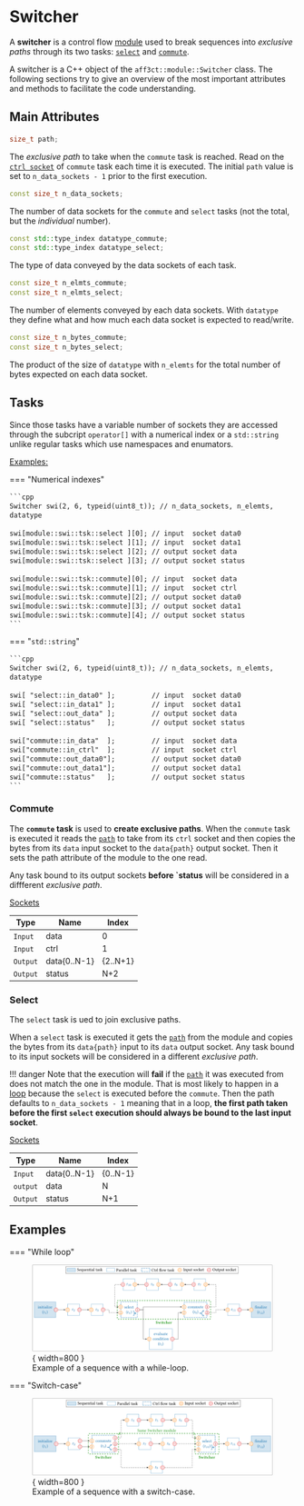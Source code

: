 # Switcher

A **switcher** is a control flow [module](module.md) used to break sequences 
into *exclusive paths* through its two tasks: [`select`](#Select) and 
[`commute`](#Commute).  

A switcher is a C++ object of the `aff3ct::module::Switcher` class. The 
following sections try to give an overview of the most important attributes and 
methods to facilitate the code understanding.

## Main Attributes

<a name="Path"></a>
```cpp
size_t path;
```
The *exclusive path* to take when the `commute` task is reached. Read on the
[`ctrl socket`](#Commute) of `commute` task each time it is executed. The 
initial `path` value is set to `n_data_sockets - 1` prior to the first 
execution.

```cpp
const size_t n_data_sockets;
```
The number of data sockets for the `commute` and `select` tasks (not the total, 
but the *individual* number).

```cpp
const std::type_index datatype_commute;
const std::type_index datatype_select;
```
The type of data conveyed by the data sockets of each task.

```cpp
const size_t n_elmts_commute;
const size_t n_elmts_select;
```
The number of elements conveyed by each data sockets.
With `datatype` they define what and how much each data socket is expected to
read/write.

```cpp
const size_t n_bytes_commute;
const size_t n_bytes_select;
```
The product of the size  of `datatype` with `n_elemts` for the total number of
bytes expected on each data socket.

## Tasks

Since those tasks have a variable number of sockets they are accessed through
the subcript `operator[]` with a numerical index or a `std::string` unlike 
regular tasks which use namespaces and enumators.

<u>Examples:</u>

=== "Numerical indexes"

    ```cpp
    Switcher swi(2, 6, typeid(uint8_t)); // n_data_sockets, n_elemts, datatype

    swi[module::swi::tsk::select ][0]; // input  socket data0
    swi[module::swi::tsk::select ][1]; // input  socket data1
    swi[module::swi::tsk::select ][2]; // output socket data
    swi[module::swi::tsk::select ][3]; // output socket status

    swi[module::swi::tsk::commute][0]; // input  socket data
    swi[module::swi::tsk::commute][1]; // input  socket ctrl
    swi[module::swi::tsk::commute][2]; // output socket data0
    swi[module::swi::tsk::commute][3]; // output socket data1
    swi[module::swi::tsk::commute][4]; // output socket status
    ```

=== "`std::string`"

    ```cpp
    Switcher swi(2, 6, typeid(uint8_t)); // n_data_sockets, n_elemts, datatype

    swi[ "select::in_data0" ];         // input  socket data0
    swi[ "select::in_data1" ];         // input  socket data1
    swi[ "select::out_data" ];         // output socket data
    swi[ "select::status"   ];         // output socket status 

    swi["commute::in_data"  ];         // input  socket data
    swi["commute::in_ctrl"  ];         // input  socket ctrl
    swi["commute::out_data0"];         // output socket data0
    swi["commute::out_data1"];         // output socket data1
    swi["commute::status"   ];         // output socket status
    ```

<a name="Commute"></a>
### Commute

The **`commute` task** is used to **create exclusive paths**. When the `commute` 
task is executed it reads the [`path`](#Path) to take from its `ctrl` socket and 
then copies the bytes from its `data` input socket to the `data{path}` output 
socket. Then it sets the path attribute of the module to the one read.

Any task bound to its output sockets **before `status** will be considered in a
diffferent *exclusive path*.
 
<u>Sockets</u>

| Type        | Name            | Index    |
| ----------- | --------------- | -------- |
| `Input`     | data            | 0        |
| `Input`     | ctrl            | 1        |
| `Output`    | data{0..N-1}    | {2..N+1} |
| `Output`    | status          | N+2      |

<a name="Select"></a>
### Select

The `select` task is ued to join exclusive paths.

When a `select` task is executed it gets the [`path`](#Path) from the module and
copies the bytes from its `data{path}` input to its `data` output socket. Any 
task bound to its input sockets will be considered in a different *exclusive
path*.

!!! danger
    Note that the execution will **fail** if the [`path`](#Path) it was executed
    from does not match the one in the module. That is most likely to happen in 
    a [loop](#Examples) because the `select` is executed before the `commute`. 
    Then the path defaults to `n_data_sockets - 1` meaning that in a loop, **the 
    first path taken before the first `select` execution should always be bound 
    to the last input socket**.

<u>Sockets</u>

| Type        | Name            | Index    |
| ----------- | --------------- | -------- |
| `Input`     | data{0..N-1}    | {0..N-1} |
| `output`    | data            | N        |
| `Output`    | status          | N+1      |

<a name="Examples"><a/>
## Examples

=== "While loop"
    <figure markdown>
      ![while loop](./assets/while_loop.svg){ width=800 }
      <figcaption>Example of a sequence with a while-loop.</figcaption>
    </figure>

=== "Switch-case"
    <figure markdown>
      ![switch case](./assets/switch_case.svg){ width=800 }
      <figcaption>Example of a sequence with a switch-case.</figcaption>
    </figure>